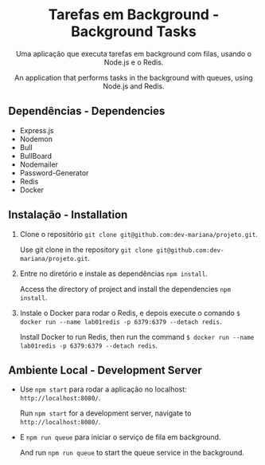 # <h1 align="center">Tarefas em Background - Background Tasks</h1>

<p align="center">Uma aplicação que executa tarefas em background com filas, usando o Node.js e o Redis.</p>
<p align="center">An application that performs tasks in the background with queues, using Node.js and Redis.</p>

## Dependências - Dependencies

* Express.js
* Nodemon
* Bull
* BullBoard
* Nodemailer
* Password-Generator
* Redis
* Docker

## Instalação - Installation

1. Clone o repositório `git clone git@github.com:dev-mariana/projeto.git`.

   Use git clone in the repository `git clone git@github.com:dev-mariana/projeto.git`.
   
2. Entre no diretório e instale as dependências `npm install`.

   Access the directory of project and install the dependencies `npm install`.

3. Instale o Docker para rodar o Redis, e depois execute o comando `$ docker run --name lab01redis -p 6379:6379 --detach redis`. 

   Install Docker to run Redis, then run the command `$ docker run --name lab01redis -p 6379:6379 --detach redis`. 

## Ambiente Local - Development Server

- Use `npm start` para rodar a aplicação no localhost: `http://localhost:8080/`. 

  Run `npm start` for a development server, navigate to `http://localhost:8080/`. 

- E `npm run queue` para iniciar o serviço de fila em background.

  And run `npm run queue` to start the queue service in the background. 
